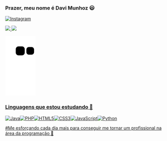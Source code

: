 ###  Prazer, meu nome é Davi Munhoz 😃

[![Instagram](https://img.shields.io/badge/Instagram-%23E4405F.svg?style=for-the-badge&logo=Instagram&logoColor=white)](https://www.instagram.com/zixx.zl/)

<div>
<a href = "https://github.com/DaviMunhoz1005">

<img height = "220em" src = "https://github-readme-stats.vercel.app/api?username=DaviMunhoz1005&show_icons=true&theme=synthwave"/>

<img height = "120em" src = "https://github-readme-stats.vercel.app/api/top-langs/?username=DaviMunhoz1005&layout=compact&theme=synthwave"/>

<div/>

  ![Snake animation](https://github.com/DaviMunhoz1005/DaviMunhoz1005/blob/output/github-contribution-grid-snake.svg)
  
### Linguagens que estou estudando 💼

<div style="display: inline_block">

<img align = "center" alt = "Java" height = "50" width = "50" src = "https://cdn.jsdelivr.net/gh/devicons/devicon/icons/java/java-original-wordmark.svg"/><img align = "center" alt = "PHP" height = "50" width = "50" src = "https://cdn.jsdelivr.net/gh/devicons/devicon/icons/php/php-original.svg"/><img align = "center" alt = "HTML5" height = "50" width = "50" src = "https://cdn.jsdelivr.net/gh/devicons/devicon/icons/html5/html5-original-wordmark.svg"/><img align = "center" alt = "CSS3" height = "50" width = "50" src = "https://cdn.jsdelivr.net/gh/devicons/devicon/icons/css3/css3-original-wordmark.svg"/><img align = "center" alt = "JavaScript" height = "50" width = "50" src =
  "https://cdn.jsdelivr.net/gh/devicons/devicon/icons/javascript/javascript-original.svg"/><img align = "center" alt = "Python" height = "50" width = "50" src = "https://cdn.jsdelivr.net/gh/devicons/devicon/icons/python/python-original-wordmark.svg"/>
  
<div/> 

#Me esforçando cada dia mais para conseguir me tornar um profissional na área da programação 🤩
